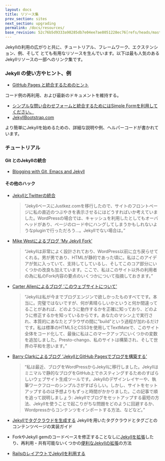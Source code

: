 ```yaml
---
layout: docs
title: リソース集
prev_section: sites
next_section: upgrading
permalink: /docs/resources/
base_revision: 52c76b5d9333a98285db7e04ee7ae8051228ec76[refs/heads/master]
---
```


<!--original
---
layout: docs
title: Resources
prev_section: sites
next_section: upgrading
permalink: /docs/resources/
---
-->

Jekyllの利用の広がりと共に、チュートリアル、フレームワーク、エクステンション、例、そして
とても有用なリソースを生んでいます。以下は最も人気のあるJekyllリソースの一部へのリンク集です。

<!--original
Jekyll’s growing use is producing a wide variety of tutorials, frameworks, extensions, examples, and other resources that can be very helpful. Below is a collection of links to some of the most popular Jekyll resources.
-->

### Jekyll の使い方やヒント、例

<!--original
### Jekyll tips & tricks, and examples
-->

- [GitHub Pages と統合するためのヒント](https://gist.github.com/2890453)

<!--original
- [Tips for working with GitHub Pages Integration](https://gist.github.com/2890453)
-->

  コード例の再利用、および最新のドキュメントを維持する。

<!--original
  Code example reuse, and keeping documentation up to date.
-->

- [シンプルな問い合わせフォームと統合するためにはSimple Formを利用してください。](http://getsimpleform.com/)
- [JekyllBootstrap.com](http://jekyllbootstrap.com)

<!--original
- [Use Simple Form to integrate a simple contact
  form](http://getsimpleform.com/)
- [JekyllBootstrap.com](http://jekyllbootstrap.com)
-->

  より簡単にJekyllを始めるための、詳細な説明や例、ヘルパーコードが書かれています。

<!--original
  Provides detailed explanations, examples, and helper-code to make
  getting started with Jekyll easier.
-->

### チュートリアル

<!--original
### Tutorials
-->

#### Git とのJekyllの統合

<!--original
#### Integrating Jekyll with Git
-->

- [Blogging with Git, Emacs and Jekyll](http://metajack.im/2009/01/23/blogging-with-git-emacs-and-jekyll/)

<!--original
- [Blogging with Git, Emacs and Jekyll](http://metajack.im/2009/01/23/blogging-with-git-emacs-and-jekyll/)
-->

#### その他のハック

<!--original
#### Other hacks
-->

- [JekyllとTwitterの統合](http://www.justkez.com/integrating-twitter-with-jekyll/)
  > “JekyllベースにJustkez.comを移行したので、サイトのフロントページに私の直近のつぶやきを表示させるにはどうすればいか考えていました。WordPressの場合では、キャッシュを利用したとしてもオーバヘッドがあり、ページのロード中にハングしてしまうかもしれないようなpluginで行っただろう…。Jekyllでない場合は。”
- [Mike Westによるブログ ‘My Jekyll Fork’](http://mikewest.org/2009/11/my-jekyll-fork)
  > “Jekyllは非常によく設計されており、WordPress以前に立ち戻らせてくれる。男が男であり、HTMLが静的であった頃に。私はこのアイデアが気に入っていて、支持してしているし、そしてこのコア部分にいくつかの改良も加えています。ここで、私はこのサイト以外の利用者の為に私のFork内容の要点のいくつかについて指摘しておきます。”
- [Carter Allenによるブログ ‘このウェブサイトについて’](http://cartera.me/2010/08/12/about-this-website/)
  > “Jekyllは私が今までブログエンジンで欲しかったものすべてです。本当に。完璧ではないですが、何が素晴らしいかというと何か間違ってることがあれば、どのように動作するかを正確に知っており、どのように修正するかを知っているからです。あなたのマシン上で実行され、本質的にあなたとブラウザの間に”build"という過程が加わるだけです。私は標準のHTML5とCSS3を使用してTextMateで、このサイト全体をコード化して、最後に私はこのマークアップにいくつかの変数を追加しました。Presto-chango、私のサイトは構築され、そして世界の平和を思います。”
- [Barry Clarkによるブログ ‘JekyllとGitHub Pagesでブログを構築する’](http://www.smashingmagazine.com/2014/08/01/build-blog-jekyll-github-pages/)
  > “私は最近、ブログをWordPressからJekyllに移行しました。Jekyllはミニマルで静的なブログをGitHub上でホスティングするためのすばらしいウェブサイト生成ツールです。Jekyllのデザインレイヤーや、執筆ワークフローのシンプルさがすばらしい。しかし、サイトをセットアップするのは予想よりもずっと時間がかかりました。この記事で順を追って説明しましょう: Jekyllでブログをセットアップする最短の方法、Jekyllを使うことで起こりがちな問題をどのように回避するか、Wordpressからコンテンツをインポートする方法、などなど。”
- [Jekyllでタグクラウドを生成する](http://www.justkez.com/generating-a-tag-cloud-in-jekyll/)
Jekyllを用いたタグクラウドとタグごとのコンテンツページの実装ガイド

<!--original
- [Integrating Twitter with Jekyll](http://www.justkez.com/integrating-twitter-with-jekyll/)
  > “Having migrated Justkez.com to be based on Jekyll, I was pondering how I might include my recent twitterings on the front page of the site. In the WordPress world, this would have been done via a plugin which may or may not have hung the loading of the page, might have employed caching, but would certainly have had some overheads. … Not in Jekyll.”
- [‘My Jekyll Fork’, by Mike West](http://mikewest.org/2009/11/my-jekyll-fork)
  > “Jekyll is a well-architected throwback to a time before WordPress, when men were men, and HTML was static. I like the ideas it espouses, and have made a few improvements to it’s core. Here, I’ll point out some highlights of my fork in the hopes that they see usage beyond this site.”
- [‘About this Website’, by Carter Allen](http://cartera.me/2010/08/12/about-this-website/)
  > “Jekyll is everything that I ever wanted in a blogging engine. Really. It isn’t perfect, but what’s excellent about it is that if there’s something wrong, I know exactly how it works and how to fix it. It runs on the your machine only, and is essentially an added”build" step between you and the browser. I coded this entire site in TextMate using standard HTML5 and CSS3, and then at the end I added just a few little variables to the markup. Presto-chango, my site is built and I am at peace with the world.”
- [‘Build A Blog With Jekyll And GitHub Pages’, by Barry Clark](http://www.smashingmagazine.com/2014/08/01/build-blog-jekyll-github-pages/)
  > “I recently migrated my blog from WordPress to Jekyll, a fantastic website generator that’s designed for building minimal, static blogs to be hosted on GitHub Pages. The simplicity of Jekyll’s theming layer and writing workflow is fantastic; however, setting up my website took a lot longer than expected. In this article we'll walk through: the quickest way to set up a Jekyll powered blog, how to avoid common problems with using Jekyll, how to import your content from Wordpress, and more.”
- [Generating a Tag Cloud in Jekyll](http://www.justkez.com/generating-a-tag-cloud-in-jekyll/)  
A guide to implementing a tag cloud and per-tag content pages using Jekyll.
-->

- ForkやJekyll gemのコードベースを修正することなしに[Jekyllを拡張](https://github.com/rfelix/jekyll_ext)したり、再利用・共有可能ないくつかの[便利なJekyllの拡張](https://wiki.github.com/rfelix/jekyll_ext/extensions)の方法

<!--original
- A way to [extend Jekyll](https://github.com/rfelix/jekyll_ext) without forking and modifying the Jekyll gem codebase and some [portable Jekyll extensions](https://wiki.github.com/rfelix/jekyll_ext/extensions) that can be reused and shared.
-->

- [RailsのレイアウトでJekyllを利用する](http://numbers.brighterplanet.com/2010/08/09/sharing-rails-views-with-jekyll)

<!--original
- [Using your Rails layouts in Jekyll](http://numbers.brighterplanet.com/2010/08/09/sharing-rails-views-with-jekyll)
-->
